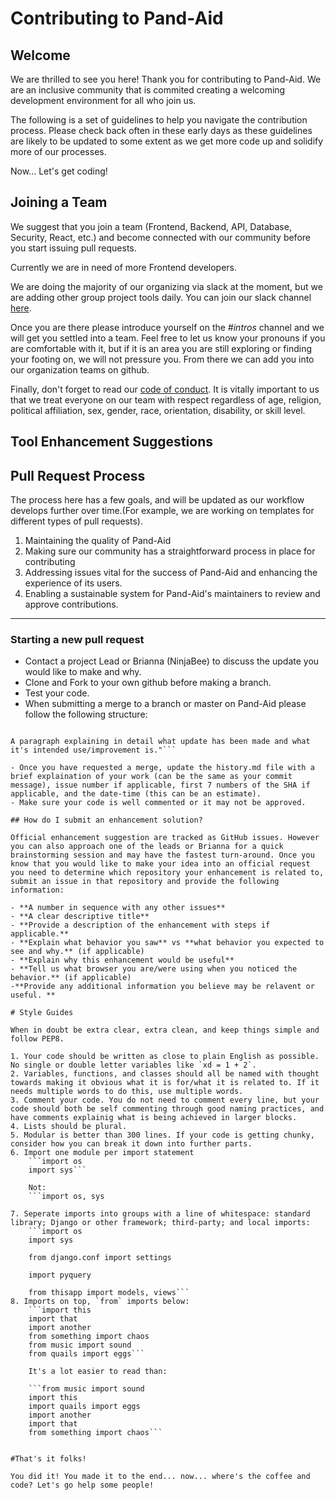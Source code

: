# Contributing to Pand-Aid 

## Welcome 
We are thrilled to see you here! Thank you for contributing to Pand-Aid. We are an inclusive community that is commited creating a welcoming development environment for all who join us.  

The following is a set of guidelines to help you navigate the contribution process. Please check back often in these early days as these guidelines are likely to be updated to some extent as we get more code up and solidify more of our processes. 

Now... Let's get coding! 

## Joining a Team 

We suggest that you join a team (Frontend, Backend, API, Database, Security, React, etc.) and become connected with our community before you start issuing pull requests. 

Currently we are in need of more Frontend developers.

We are doing the majority of our organizing via slack at the moment, but we are adding other group project tools daily. You can join our slack channel [here](https://join.slack.com/t/pand-aid/shared_invite/zt-crh7rsu8-Qbs3c44qRGHkaPtJH74PEA). 

Once you are there please introduce yourself on the _#intros_ channel and we will get you settled into a team. Feel free to let us know your pronouns if you are comfortable with it, but if it is an area you are still exploring or finding your footing on, we will not pressure you. From there we can add you into our organization teams on github. 

Finally, don't forget to read our [code of conduct](). It is vitally important to us that we treat everyone on our team with respect regardless of age, religion, political affiliation, sex, gender, race, orientation, disability, or skill level. 

## Tool Enhancement Suggestions 

## Pull Request Process 

The process here has a few goals, and will be updated as our workflow develops further over time.(For example, we are working on templates for different types of pull requests). 

1. Maintaining the quality of Pand-Aid 
2. Making sure our community has a straightforward process in place for contributing
3. Addressing issues vital for the success of Pand-Aid and enhancing the experience of its users. 
4. Enabling a sustainable system for Pand-Aid's maintainers to review and approve contributions. 

---
### Starting a new pull request

- Contact a project Lead or Brianna (NinjaBee) to discuss the update you would like to make and why. 
- Clone and Fork to your own github before making a branch. 
- Test your code. 
- When submitting a merge to a branch or master on Pand-Aid please follow the following structure: 

``` git commit -m "One line of descriptive commit message followed by a blank line. 

A paragraph explaining in detail what update has been made and what it's intended use/improvement is."``` 

- Once you have requested a merge, update the history.md file with a brief explaination of your work (can be the same as your commit message), issue number if applicable, first 7 numbers of the SHA if applicable, and the date-time (this can be an estimate). 
- Make sure your code is well commented or it may not be approved.

## How do I submit an enhancement solution? 

Official enhancement suggestion are tracked as GitHub issues. However you can also approach one of the leads or Brianna for a quick brainstorming session and may have the fastest turn-around. Once you know that you would like to make your idea into an official request you need to determine which repository your enhancement is related to, submit an issue in that repository and provide the following information: 

- **A number in sequence with any other issues**
- **A clear descriptive title** 
- **Provide a description of the enhancement with steps if applicable.** 
- **Explain what behavior you saw** vs **what behavior you expected to see and why.** (if applicable) 
- **Explain why this enhancement would be useful** 
- **Tell us what browser you are/were using when you noticed the behavior.** (if applicable)
-**Provide any additional information you believe may be relavent or useful. ** 

# Style Guides 

When in doubt be extra clear, extra clean, and keep things simple and follow PEP8.

1. Your code should be written as close to plain English as possible. No single or double letter variables like `xd = 1 + 2`.  
2. Variables, functions, and classes should all be named with thought towards making it obvious what it is for/what it is related to. If it needs multiple words to do this, use multiple words. 
3. Comment your code. You do not need to comment every line, but your code should both be self commenting through good naming practices, and have comments explainig what is being achieved in larger blocks.
4. Lists should be plural. 
5. Modular is better than 300 lines. If your code is getting chunky, consider how you can break it down into further parts. 
6. Import one module per import statement
    ```import os
    import sys```

    Not: 
    ```import os, sys

7. Seperate imports into groups with a line of whitespace: standard library; Django or other framework; third-party; and local imports: 
    ```import os
    import sys

    from django.conf import settings

    import pyquery

    from thisapp import models, views``` 
8. Imports on top, `from` imports below:
    ```import this
    import that
    import another
    from something import chaos
    from music import sound
    from quails import eggs``` 

    It's a lot easier to read than:

    ```from music import sound
    import this
    import quails import eggs
    import another
    import that
    from something import chaos``` 


#That's it folks! 

You did it! You made it to the end... now... where's the coffee and code? Let's go help some people! 

    
